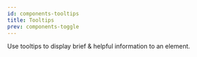 ```yaml
---
id: components-tooltips
title: Tooltips
prev: components-toggle
---
```


<text-primary>

Use tooltips to display brief & helpful information to an element.

</text-primary>
